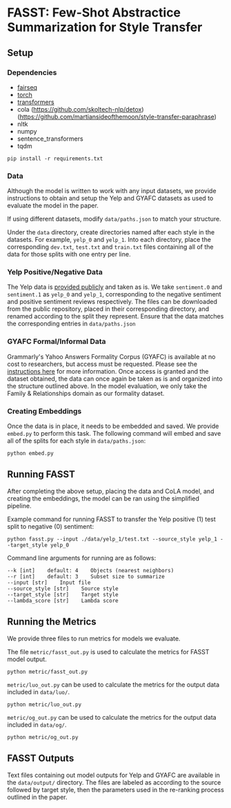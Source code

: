 # FASST: Few-Shot Abstractice Summarization for Style Transfer

## Setup
### Dependencies
- [fairseq](https://github.com/facebookresearch/fairseq)
- [torch](https://pytorch.org/)
- [transformers](https://github.com/huggingface/transformers)
- cola (https://github.com/skoltech-nlp/detox)
       (https://github.com/martiansideofthemoon/style-transfer-paraphrase)
- nltk
- numpy
- sentence_transformers
- tqdm

```
pip install -r requirements.txt
```

### Data
Although the model is written to work with any input datasets, we provide instructions to obtain and setup the Yelp and GYAFC datasets as used to evaluate the model in the paper.

If using different datasets, modify `data/paths.json` to match your structure.

Under the `data` directory, create directories named after each style in the datasets. For example, `yelp_0` and `yelp_1`. Into each directory, place the corresponding `dev.txt`, `test.txt` and `train.txt` files containing all of the data for those splits with one entry per line.

### Yelp Positive/Negative Data
The Yelp data is [provided publicly](https://github.com/lijuncen/Sentiment-and-Style-Transfer/tree/master/data/yelp) and taken as is. We take `sentiment.0` and `sentiment.1` as `yelp_0` and `yelp_1`, corresponding to the negative sentiment and positive sentiment reviews respectively. The files can be downloaded from the public repository, placed in their corresponding directory, and renamed according to the split they represent. Ensure that the data matches the corresponding entries in `data/paths.json`

### GYAFC Formal/Informal Data
Grammarly's Yahoo Answers Formality Corpus (GYAFC) is available at no cost to researchers, but access must be requested. Please see the [instructions here](https://github.com/raosudha89/GYAFC-corpus) for more information. Once access is granted and the dataset obtained, the data can once again be taken as is and organized into the structure outlined above. In the model evaluation, we only take the Family & Relationships domain as our formality dataset.

### Creating Embeddings
Once the data is in place, it needs to be embedded and saved. We provide `embed.py` to perform this task. The following command will embed and save all of the splits for each style in `data/paths.json`:
```
python embed.py
```

## Running FASST
After completing the above setup, placing the data and CoLA model, and creating the embeddings, the model can be ran using the simplified pipeline.

Example command for running FASST to transfer the Yelp positive (1) test split to negative (0) sentiment:
```
python fasst.py --input ./data/yelp_1/test.txt --source_style yelp_1 --target_style yelp_0
```

Command line arguments for running are as follows:
```
--k [int]    default: 4    Objects (nearest neighbors)
--r [int]    default: 3    Subset size to summarize
--input [str]    Input file
--source_style [str]    Source style
--target_style [str]    Target style
--lambda_score [str]    Lambda score
```

## Running the Metrics
We provide three files to run metrics for models we evaluate.

The file `metric/fasst_out.py` is used to calculate the metrics for FASST model output.
```
python metric/fasst_out.py
```

`metric/luo_out.py` can be used to calculate the metrics for the output data included in `data/luo/`.
```
python metric/luo_out.py
```

`metric/og_out.py` can be used to calculate the metrics for the output data included in `data/og/`.
```
python metric/og_out.py
```

## FASST Outputs
Text files containing out model outputs for Yelp and GYAFC are available in the `data/output/` directory. The files are labeled as according to the source followed by target style, then the parameters used in the re-ranking process outlined in the paper.
